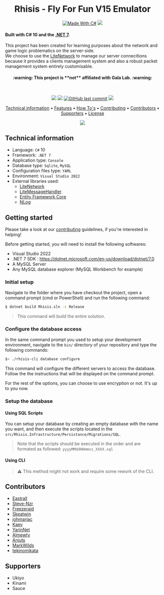<h1 align="center">
  Rhisis - Fly For Fun V15 Emulator
  <br>
</h1>

<p align="center">
  <a href="http://forthebadge.com"><img src="http://forthebadge.com/images/badges/made-with-c-sharp.svg" alt="Made With C#"></a>
  <a href="http://forthebadge.com"><img src="http://forthebadge.com/images/badges/built-with-love.svg"></a><br>
</p>

<h4>Built with C# 10 and the <a href="https://dotnet.microsoft.com/download/dotnet-core" target="_blank">.NET 7</a>.</h4>

<p>This project has been created for learning purposes about the network and game logic problematics on the server-side.<br>
We choose to use the <a href="https://github.com/Eastrall/LiteNetwork">LiteNetwork</a> to manage our server connecitions because it provides a clients management system and also a robust packet management system entirely customisable.</p>

<h4 align="center">:warning: This project is **not** affiliated with Gala Lab. :warning:</h4><br>

<p align="center">
  <a href="https://github.com/Eastrall/Rhisis/actions/workflows/dotnet.yml"><img src="https://github.com/Eastrall/Rhisis/actions/workflows/dotnet.yml/badge.svg"></a>
  <a href="https://app.codacy.com/gh/Eastrall/Rhisis/dashboard?utm_source=gh&utm_medium=referral&utm_content=&utm_campaign=Badge_grade"><img src="https://app.codacy.com/project/badge/Grade/a7be54202669457eaae28514c8362b5a"/></a>
  <a href="https://github.com/Eastrall/Rhisis/commits/develop"><img src="https://img.shields.io/github/last-commit/Eastrall/Rhisis.svg?style=flat-square&logo=github&logoColor=white" alt="GitHub last commit"></a>
  <a href="https://discord.gg/z8K22p8"><img src="https://discordapp.com/api/guilds/294405146300121088/widget.png"></a>
</p>
	    
<p align="center">
  <a href="#technical-information">Technical information</a> •
  <a href="https://github.com/Eastrall/Rhisis/blob/develop/Features.md">Features</a> •
  <a href="https://github.com/Eastrall/Rhisis/tree/develop/docs/howtos">How To's</a> •
  <a href="#contributing">Contributing</a> •
  <a href="#contributors">Contributors</a> •
  <a href="#supporters">Supporters</a> •
  <a href="https://github.com/Eastrall/Rhisis/blob/develop/LICENSE">License</a>
</p>

<p align="center"><img src="https://i.imgur.com/wpfB1VZ.gif"></p>

## Technical information

- Language: `C#` 10
- Framework: `.NET 7`
- Application type: `Console`
- Database type: `Sqlite`, `MySQL`
- Configuration files type: `YAML`
- Environment: `Visual Studio 2022`
- External libraries used:
	- [LiteNetwork][litenetwork]
	- [LiteMessageHandler](https://github.com/Eastrall/LiteMessageHandler)
	- [Entity Framework Core](https://github.com/aspnet/EntityFrameworkCore)
	- [NLog](https://github.com/NLog/NLog)

## Getting started

Please take a look at our [contributing](https://github.com/Eastrall/Rhisis/blob/develop/CONTRIBUTING.md) guidelines, if you're interested in helping!

Before getting started, you will need to install the following softwares:

- Visual Studio 2022
- .NET 7 SDK : https://dotnet.microsoft.com/en-us/download/dotnet/7.0
- A MySQL Server
- Any MySQL database explorer (MySQL Workbench for example)

### Initial setup

Navigate to the folder where you have checkout the project, open a command prompt (cmd or PowerShell) and run the following command:
```sh
$ dotnet build Rhisis.sln -c Release
```
> This command will build the entire solution.

### Configure the database access

In the same command prompt you used to setup your development environment, navigate to the `bin/` directory of your repository and type the following commands:

```sh
$> ./rhisis-cli database configure
```

This command will configure the different servers to access the database.
Follow the the instructions that will be displayed on the command prompt.

For the rest of the options, you can choose to use encryption or not. It's up to you now.

### Setup the database

#### Using SQL Scripts

You can setup your database by creating an empty database with the name you want, and then execute the scripts located in the `src/Rhisis.Infrastructure/Persistance/Migrations/SQL`.

> Note that the scripts should be executed in the order and are formated as followed: `yyyyMMddHHmmss_XXXX.sql`

#### Using CLI

> :warning: This method might not work and require some rework of the CLI.

## Contributors

- [Eastrall](https://github.com/Eastrall)
- [Steve-Nzr](https://github.com/Steve-Nzr)
- [Freezeraid](https://github.com/Freezeraid)
- [Skeatwin](https://github.com/Skeatwin)
- [johmarjac](https://github.com/johmarjac)
- [Kaev](https://github.com/Kaev)
- [YarinNet](https://github.com/YarinNet)
- [Almewty](https://github.com/Almewty)
- [Anjuts](https://github.com/Anjuts)
- [MarkWilds](https://github.com/MarkWilds)
- [tekinomikata](https://github.com/tekinomikata)

## Supporters

- Ukiyo
- Kinami
- Sauce

[litenetwork]: https://github.com/Eastrall/LiteNetwork
